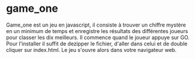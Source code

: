 # game_one
Game_one est un jeu en javascript, il consiste à trouver un chiffre mystère en un minimum de temps et enregistre les résultats des différentes joueurs pour classer les dix meilleurs. Il commence quand le joueur appuye sur GO. Pour l'installer il suffit de  dezipper le fichier, d'aller dans celui et de double cliquer sur index.html. Le jeu s'ouvre alors dans votre navigateur web. 
